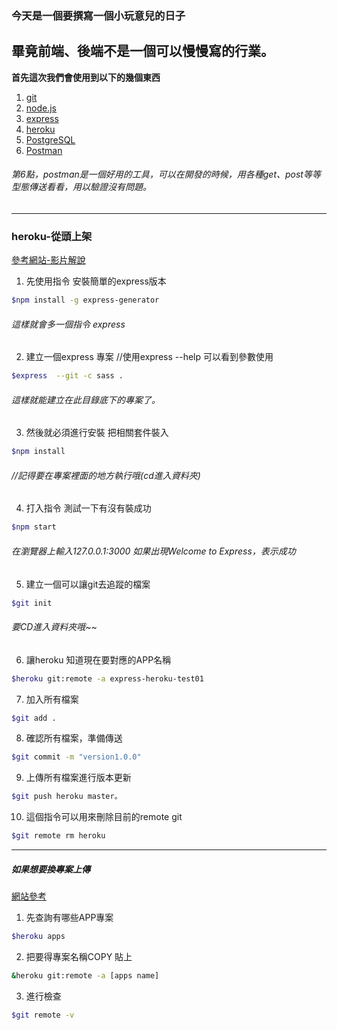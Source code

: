 ### 今天是一個要撰寫一個小玩意兒的日子
**畢竟前端、後端不是一個可以慢慢寫的行業。**
-----
**首先這次我們會使用到以下的幾個東西**

1. [git](https://github.com/fogdingding/github/blob/master/day1.md)
2. [node.js](https://github.com/fogdingding/nodejs-tutorial/tree/master/Day01)
3. [express](https://github.com/fogdingding/nodejs-tutorial/tree/master/Day02)
4. [heroku](https://www.heroku.com/)
5. [PostgreSQL](https://github.com/fogdingding/nodejs-tutorial/tree/master/Day04)
6. [Postman](https://www.getpostman.com/)
###### 第6點，postman是一個好用的工具，可以在開發的時候，用各種get、post等等型態傳送看看，用以驗證沒有問題。
-----
### heroku-從頭上架
[參考網站-影片解說](https://www.youtube.com/watch?v=Lo-PP6cUO7c&t=5144s)

1. 先使用指令 安裝簡單的express版本
```sh
$npm install -g express-generator
```
###### 這樣就會多一個指令 express

2. 建立一個express 專案 //使用express --help 可以看到參數使用
```sh
$express  --git -c sass .
```
###### 這樣就能建立在此目錄底下的專案了。

3. 然後就必須進行安裝 把相關套件裝入 
```sh
$npm install
``` 
###### //記得要在專案裡面的地方執行哦(cd進入資料夾)

4. 打入指令 測試一下有沒有裝成功
```sh
$npm start
```
###### 在瀏覽器上輸入127.0.0.1:3000 如果出現Welcome to Express，表示成功

5. 建立一個可以讓git去追蹤的檔案
```sh
$git init 
```
###### 要CD進入資料夾哦~~

6. 讓heroku 知道現在要對應的APP名稱

```sh
$heroku git:remote -a express-heroku-test01
```

7. 加入所有檔案 
```sh
$git add .
```

8. 確認所有檔案，準備傳送
```sh
$git commit -m "version1.0.0"
```

9. 上傳所有檔案進行版本更新
```sh
$git push heroku master。
```

10. 這個指令可以用來刪除目前的remote git
```sh
$git remote rm heroku
```
----
##### 如果想要換專案上傳
[網站參考](http://djangogirlstaipei.herokuapp.com/tutorials/deploy-to-heroku/?os=windows)

1. 先查詢有哪些APP專案
```sh
$heroku apps
```

2. 把要得專案名稱COPY 貼上
```sh
&heroku git:remote -a [apps name]
```

3. 進行檢查 
```sh
$git remote -v 
```
